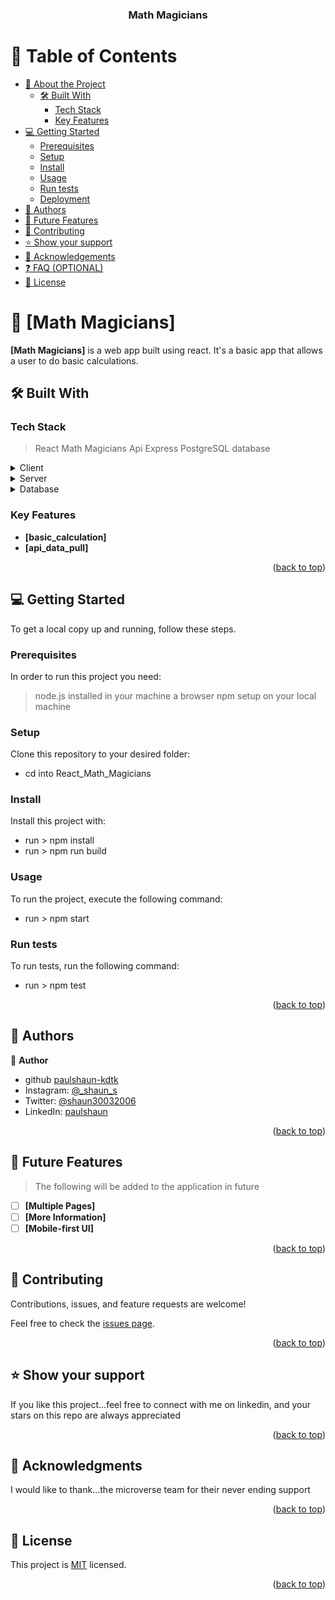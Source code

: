 <a name="readme-top"></a>

<div align="center">
  <!-- You are encouraged to replace this logo with your own! Otherwise you can also remove it. -->
  <!-- <img src="murple_logo.png" alt="logo" width="140"  height="auto" />
  <br/> -->

  <h3><b>Math Magicians</b></h3>

</div>

<!-- TABLE OF CONTENTS -->

# 📗 Table of Contents

- [📖 About the Project](#about-project)
  - [🛠 Built With](#built-with)
    - [Tech Stack](#tech-stack)
    - [Key Features](#key-features)
  <!-- - [🚀 Live Demo](#live-demo) -->
- [💻 Getting Started](#getting-started)
  - [Prerequisites](#prerequisites)
  - [Setup](#setup)
  - [Install](#install)
  - [Usage](#usage)
  - [Run tests](#run-tests)
  - [Deployment](#deployment)
- [👥 Authors](#authors)
- [🔭 Future Features](#future-features)
- [🤝 Contributing](#contributing)
- [⭐️ Show your support](#support)
- [🙏 Acknowledgements](#acknowledgements)
- [❓ FAQ (OPTIONAL)](#faq)
- [📝 License](#license)

<!-- PROJECT DESCRIPTION -->

# 📖 [Math Magicians] <a name="about-project"></a>

> 

**[Math Magicians]** is a web app built using react. It's a basic app that allows a user to do basic calculations.

## 🛠 Built With <a name="built-with"></a>

### Tech Stack <a name="tech-stack"></a>

> React
> Math Magicians Api
> Express
> PostgreSQL database

<details>
  <summary>Client</summary>
  <ul>
    <li><a href="https://reactjs.org/">React.js</a></li>
  </ul>
</details>

<details>
  <summary>Server</summary>
  <ul>
    <li><a href="https://expressjs.com/">Express.js</a></li>
  </ul>
</details>

<details>
<summary>Database</summary>
  <ul>
    <li><a href="https://www.postgresql.org/">PostgreSQL</a></li>
  </ul>
</details>

<!-- Features -->

### Key Features <a name="key-features"></a>



- **[basic_calculation]**
- **[api_data_pull]**
<!-- - **[key_feature_3]** -->

<!-- LIVE DEMO -->

<!-- ## 🚀 Live Demo <a name="live-demo"></a>

> coming soon

- [Live Demo Link](https://google.com) -->

<p align="right">(<a href="#readme-top">back to top</a>)</p>

<!-- GETTING STARTED -->

## 💻 Getting Started <a name="getting-started"></a>



To get a local copy up and running, follow these steps.

### Prerequisites

In order to run this project you need:

> node.js installed in your machine
> a browser
> npm setup on your local machine


### Setup

Clone this repository to your desired folder:

- cd into React_Math_Magicians
### Install

Install this project with:

- run > npm install
- run > npm run build


<!--
Example command:

```sh
  cd my-project
  gem install
```
--->

### Usage

To run the project, execute the following command:

- run > npm start

<!--
Example command:

```sh
  rails server
```
--->

### Run tests

To run tests, run the following command:

- run > npm test
<!--
Example command:

```sh
  bin/rails test test/models/article_test.rb
```
--->

<!--
Example:

```sh

```
 -->

<p align="right">(<a href="#readme-top">back to top</a>)</p>

<!-- AUTHORS -->

## 👥 Authors <a name="authors"></a>

👤 **Author**

- github [paulshaun-kdtk](https://github.com/paulshaun-kdtk)
- Instagram: [@_shaun_s](https://www.instagram.com/_.shaun.s_/)
- Twitter: [@shaun30032006](https://twitter.com/ShaunPa30032006)
- LinkedIn: [paulshaun](https://www.linkedin.com/in/shaun-sungai-b54339263/)


<p align="right">(<a href="#readme-top">back to top</a>)</p>

<!-- FUTURE FEATURES -->

## 🔭 Future Features <a name="future-features"></a>

>The following will be added to the application in future

- [ ] **[Multiple Pages]**
- [ ] **[More Information]**
- [ ] **[Mobile-first UI]**

<p align="right">(<a href="#readme-top">back to top</a>)</p>


<!-- CONTRIBUTING -->

## 🤝 Contributing <a name="contributing"></a>

Contributions, issues, and feature requests are welcome!

Feel free to check the [issues page](../../issues/).

<p align="right">(<a href="#readme-top">back to top</a>)</p>

<!-- SUPPORT -->

## ⭐️ Show your support <a name="support"></a>

If you like this project...feel free to connect with me on linkedin, and your stars on this repo are always appreciated

<p align="right">(<a href="#readme-top">back to top</a>)</p>

<!-- ACKNOWLEDGEMENTS -->

## 🙏 Acknowledgments <a name="acknowledgements"></a>

I would like to thank...the microverse team for their never ending support

<p align="right">(<a href="#readme-top">back to top</a>)</p>

<!-- FAQ (optional) -->

<!-- LICENSE -->

## 📝 License <a name="license"></a>

This project is [MIT](./MIT.md) licensed.

<p align="right">(<a href="#readme-top">back to top</a>)</p>
